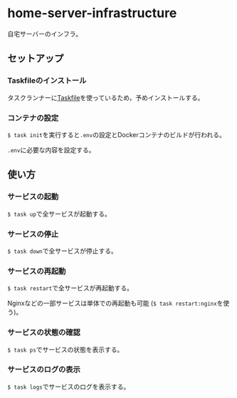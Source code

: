 # home-server-infrastructure

自宅サーバーのインフラ。

## セットアップ

### Taskfileのインストール

タスクランナーに[Taskfile](https://taskfile.dev/)を使っているため，予めインストールする。

### コンテナの設定

`$ task init`を実行すると`.env`の設定とDockerコンテナのビルドが行われる。

`.env`に必要な内容を設定する。

## 使い方

### サービスの起動

`$ task up`で全サービスが起動する。

### サービスの停止

`$ task down`で全サービスが停止する。

### サービスの再起動

`$ task restart`で全サービスが再起動する。

Nginxなどの一部サービスは単体での再起動も可能 (`$ task restart:nginx`を使う)。

### サービスの状態の確認

`$ task ps`でサービスの状態を表示する。

### サービスのログの表示

`$ task logs`でサービスのログを表示する。
